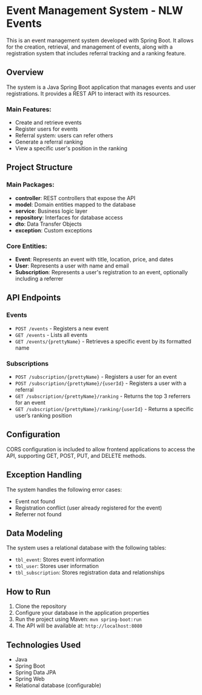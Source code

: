 # Event Management System - NLW Events

This is an event management system developed with Spring Boot. It allows for the creation, retrieval, and management of events, along with a registration system that includes referral tracking and a ranking feature.

## Overview

The system is a Java Spring Boot application that manages events and user registrations. It provides a REST API to interact with its resources.

### Main Features:

- Create and retrieve events
- Register users for events
- Referral system: users can refer others
- Generate a referral ranking
- View a specific user's position in the ranking

## Project Structure

### Main Packages:

- **controller**: REST controllers that expose the API
- **model**: Domain entities mapped to the database
- **service**: Business logic layer
- **repository**: Interfaces for database access
- **dto**: Data Transfer Objects
- **exception**: Custom exceptions

### Core Entities:

- **Event**: Represents an event with title, location, price, and dates
- **User**: Represents a user with name and email
- **Subscription**: Represents a user's registration to an event, optionally including a referrer

## API Endpoints

### Events

- `POST /events` - Registers a new event  
- `GET /events` - Lists all events  
- `GET /events/{prettyName}` - Retrieves a specific event by its formatted name

### Subscriptions

- `POST /subscription/{prettyName}` - Registers a user for an event  
- `POST /subscription/{prettyName}/{userId}` - Registers a user with a referral  
- `GET /subscription/{prettyName}/ranking` - Returns the top 3 referrers for an event  
- `GET /subscription/{prettyName}/ranking/{userId}` - Returns a specific user’s ranking position

## Configuration

CORS configuration is included to allow frontend applications to access the API, supporting GET, POST, PUT, and DELETE methods.

## Exception Handling

The system handles the following error cases:

- Event not found  
- Registration conflict (user already registered for the event)  
- Referrer not found

## Data Modeling

The system uses a relational database with the following tables:

- `tbl_event`: Stores event information  
- `tbl_user`: Stores user information  
- `tbl_subscription`: Stores registration data and relationships

## How to Run

1. Clone the repository  
2. Configure your database in the application properties  
3. Run the project using Maven: `mvn spring-boot:run`  
4. The API will be available at: `http://localhost:8080`

## Technologies Used

- Java  
- Spring Boot  
- Spring Data JPA  
- Spring Web  
- Relational database (configurable)

